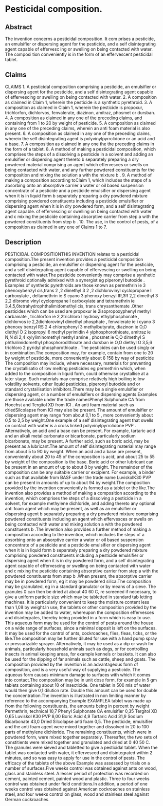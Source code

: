 # Pesticidal composition.

## Abstract
The invention concerns a pesticidal composition. It com prises a pesticide, an emulsifier or dispersing agent for the pesticide, and a self disintegrating agent capable of effervesc ing or swelling on being contacted with water. The composi tion conveniently is in the form of an effervescent pesticidal tablet.

## Claims
CLAIMS 1. A pesticidal composition comprising a pesticide, an emulsifier or dispersing agent for the pesticide, and a self disintegrating agent capable of effervescing or swelling on being contacted with water. 2. A composition as claimed in Claim 1, wherein the pesticide is a synthetic pyrethroid. 3. A composition as claimed in Claim 1, wherein the pesticide is propoxur, trichlorfon, dichlorvos, fenvalerate, diazinon, amitraz, phosmet or dursban. 4. A composition as claimed in any one of the preceding claims, and containing from 1 to 20 by weight of pesticide. 5. A composition as claimed in any one of the preceding claims, wherein an anti foam material is also present. 6. A composition as claimed in any one of the preceding claims, wherein the self disintegrating agent is polyvinylpyrrolidone or an acid and a base. 7. A composition as claimed in any one the the preceding claims in the form of a tablet. 8. A method of making a pesticidal composition, which comprises the steps of a dissolving a pesticide in a solvent and adding an emulsifier or dispersing agent thereto b separately preparing a dry powdered material comprising an agent which effervesces or swells on being contacted with water, and any further powdered constituents for the composition and mixing the solution a with the mixture b . 9. A method of making a composition according toClaim 1, which includes the steps of a absorbing onto an absorptive carrier a water or oil based suspension concentrate of a pesticide and a pesticide emulsifier or dispersing agent when it is in liquid form b separately preparing a dry powdered mixture comprising powdered constituents including a pesticide emulsifier or dispersing agent when it is in dry powdered form, and a self disintegrating agent capable. of effervescing or swelling on being contacted with water and c mixing the pesticide containing absorptive carrier from step a with the powdered constituents from step b . 10. The use, in the control of pests, of a composition as claimed in any one of Claims 1 to 7.

## Description
PESTICIDAL COMPOSITIONTHIS INVENTION relates to a pesticidal composition.The present invention provides a pesticidal composition comprising a pesticide, an emulsifier or dispersing agent for the pesticide, and a self disintegrating agent capable of effervescing or swelling on being contacted with water.The pesticide conveniently may comprise a synthetic pyrethroid optionally admixed with a synergist eg piperonyl butoxide . Examples of synthetic pyrethroids are those known as permethrin ie 3 phenoxybenzyl cis,trans 2 ,2 dimethyl 3 2 ,2 dichlorovinyl cyclopropane l carboxylate , deltamethrin ie S cyano 3 phenoxy benzyl IR,3R 2,2 dimethyl 3 2,2 dibromo vinyl cyclopropane l carboxylate and tetramethrin ie 3,4,5,6tetrahydrophthalimidomethyl cis, trans chrysanthemate .Other pesticides which can be used are propoxur ie 2isopropoxyphenyl methyl carbamate , trichlorfon ie 2,2trichloro l hydroxy ethylphosphonate , dichlorvos ie 2,2dichlorovinyl dimethyl phosphate , fenvalerate ie i cyano 3 phenoxy benzyl RS 2 4 chlorophenyl 3 methylbutyrate, diazinon ie O,O diethyl O 2 isopropyl 6 methyl pyrimidin 4 ylphosphorothioate, amitraz ie N,N di 2,4 xylyliminomethyl methyl amine , phosmet ie O,O dimethyl S phthalimidomethyl phosphorodithioate and dursban ie O,O diethyl O 3,5,6 trichloro 2 pyridyl phosphorothioate . The pesticides can be used singly or in combination.The composition may, for example, contain from one to 20 by weight of pesticide, more conveniently about 8 158 by way of pesticide The composition may include, where necessary, materials for preventing the crystallisatio of low melting pesticides eg permethrin which, when added to the composition in liquid form, could otherwise crystallise at a later stage. Such materials may comprise relatively high boiling ie low volatility solvents, other liquid pesticides, piperonyl butoxide and or standard crystallisation inhibitors.There may be a single emulsifier or dispersing agent, or a number of emulsifiers or dispersing agents.Examples are those available under the trade namesPhenyl Sulphonate CA from Hoechst and Tergitol XD from ICI . An anti foam material such as driedSilcolapse from ICI may also be present. The amount of emulsifier or dispersing agent may range from about 0,1 to 5 , more conveniently about 0,5 to 2,5 by weight.One example of a self disintegrating agent that swells on contact with water is a cross linked polyvinylpyrrolidone PVP . Alternatively, an acid and a base can be present. For example, tartaric acid and an alkali metal carbonate or bicarbonate, particularly sodium bicarbonate, may be present. A further acid, such as boric acid, may be present as a lubricant.The amount of self disintegrating material may range from about 5 to 90 by weight. When an acid and a base are present, conveniently about 20 to 45 of the composition is acid, and about 25 to 55 by weight of the composition is the base. Boric acid or other lubricant can be present in an amount of up to about 8 by weight. The remainder of the composition can be any suitable carrier or excipient. For example, a binder such as that available from BASF under the trade name LuviskolK30 PVP can be present in amounts of up to about 94 by weight.The composition provided by the invention conveniently is formed as a tablet or the like.The invention also provides a method of making a composition according to the invention, which comprises the steps of a dissolving a pesticide in a solvent, for example methylene dichloride, and adding thereto any optional anti foam agent which may be present, as well as an emulsifier or dispersing agent b separately preparing a dry powdered mixture comprising powdered constituents including an agent which effervesces or swells on being contacted with water and mixing solution a with the powdered constituents b .The invention also provides a further method of making a composition according to the invention, which includes the steps of a absorbing onto an absorptive carrier a water or oil based suspension concentrate of a pesticide and a pesticide emulsifier or dispersing agent when it is in liquid form b separately preparing a dry powdered mixture comprising powdered constituents including a pesticide emulsifier or dispersing agent when it is in dry powdered form, and a self disintegrating agent capable of effervescing or swelling on being contacted with water and c mixing the pesticide containing absorptive carrier from step a with the powdered constituents from step b .When present, the absorptive carrier may be in powdered form, eg it may be powdered silica.The composition may be granulated, eg in a standard granulator or by means of a sieve. The granules 0 can then be dried at about 40 60 C, re screened if necessary, to give a uniform particle size which may be tabletted in standard tab letting machines. It is particularly convenient to keep the moisture content less than 1,08 by weight.In use, the tablets or other composition provided by the invention may be added to water, whereupon the composition effervesces and disintegrates, thereby being provided in a form which is easy to use. This aqueous form may be used for the control of pests around the house on a wide range of surfaces, since a minimal deposit is left on the surfaces. It may be used for the control of ants, cockroaches, flies, fleas, ticks, or the like.The composition may be further diluted for use with a hand pump spray or pressurizable sprayer. Alternatively, it may be used as a dip or wash for animals, particularly household animals such as dogs, or for controlling insects in animal keeping areas, for example kennels or baskets. It can also be used for the dipping of far animals such as cattle, sheep and goats. The composition provided by the invention is an advantageous form of composition, and is a very useful way of supplying a pesticide. The aqueous form causes minimum damage to surfaces with which it comes into contact.The composition may be in unit dose form, for example in 5 gm tablets containing about 10 of insecticide. One tablet in 500 mls of water would then give 0,1 dilution rate. Double this amount can be used for double the concentration.The invention is illustrated in non limiting manner by reference to the accompanying Example EXAMPLEA tablet was made up from the following constituents, the amounts being in percent by weight Permethrin, technical 10,7 Phenyl Sulphonate CA emulsifier 0,35 Tergitol XD 0,65 Luviskol K30 PVP 8,00 Boric Acid 4,9 Tartaric Acid 31,9 Sodium Bicarbonate 43,0 Dried Silcolapse anti foam 0,5. The pesticide, emulsifier and the anti foam agent were mixed together and dissolved in 20 to 100 parts of methylene dichloride. The remaining constituents, which were in powdered form, were mixed together separately. Thereafter, the two sets of constitients were mixed together and granulated and dried at 0 40 50 C. The granules were sieved and tabletted to give a pesticidal tablet. When the tablet was contacted with water, it effervesced and disintegrated within 2 minutes, and so was easy to apply for use in the control of pests. The efficacy of the tablets of the above Example was assessed by trials on a number of surfaces.Five weeks control was obtained against ants on wood, glass and stainless steel. A lesser period of protection was recorded on cement, painted cement, painted wood and plastic. Three to four weeks control was obtained under field conditions.In addition, a period of one weeks control was obtained against American cockroaches on stainless steel, and four weeks control on glass, wood and stainless steel against German cockroaches.